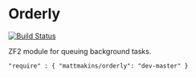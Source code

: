 Orderly
=========

[![Build Status](https://travis-ci.org/mattmakins/Orderly.svg?branch=master)](https://travis-ci.org/mattmakins/Orderly)

ZF2 module for queuing background tasks.

`"require" : {
        "mattmakins/orderly": "dev-master"
}`